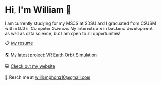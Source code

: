 # Hi, I'm William 👋
I am currently studying for my MSCS at SDSU and I graduated from CSUSM with a B.S in Computer Science. My interests are in backend development as well as data science, but I am open to all opportunities!

📋 [My resume](/assets/Resume.pdf)

🌎 [My latest project: VR Earth Orbit Simulation](https://github.com/williamphong/CS490-VR-Orbit)

💻 [Check out my website](https://waphong.com/)

📧 Reach me at [williamphong10@gmail.com](mailto:williamphong10@gmail.com)

<!-- [![williamphong's GitHub stats](https://github-readme-stats.vercel.app/api?username=williamphong)](https://github.com/williamphong/github-readme-stats) -->

<!-- [![Top Langs](https://github-readme-stats.vercel.app/api/top-langs/?username=williamphong)](https://github.com/williamphong/github-readme-stats) -->
